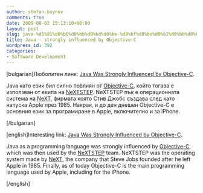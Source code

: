 ```yaml
---
author: stefan.buynov
comments: true
date: 2009-08-02 15:13:10+00:00
layout: post
slug: java-%d1%81%d0%b8%d0%bb%d0%bd%d0%be-%d0%bf%d0%be%d0%b2%d0%bb%d0%b8%d1%8f%d0%bd-%d0%be%d1%82-objective-c
title: Java - strongly influenced by Objective-C
wordpress_id: 392
categories:
- Software Development
---
```


[bulgarian]Любопитен линк: [Java Was Strongly Influenced by Objective-C](http://www.virtualschool.edu/objectivec/influenceOnJava.html).

Java като език бил силно повлиян от [Objective-C](http://wikipedia.org/wiki/Objective-C), който тогава е използван от екипа на [NeXTSTEP](http://wikipedia.org/wiki/NEXTSTEP). NeXTSTEP пък е операционната система на [NeXT](http://wikipedia.org/wiki/NeXT), фирмата която Стив Джобс създава след като напуска Apple през 1985. Накрая, и до ден днешен Objective-C е основния език за програмиране в Apple, включително и за iPhone.

[/bulgarian]

[english]Interesting link: [Java Was Strongly Influenced by Objective-C](http://www.virtualschool.edu/objectivec/influenceOnJava.html).

Java as a programming language was strongly influenced by [Objective-C](http://wikipedia.org/wiki/Objective-C), which was then used by the [NeXTSTEP](http://wikipedia.org/wiki/NEXTSTEP) team. NeXTSTEP was the operating system made by [NeXT](http://wikipedia.org/wiki/NeXT), the company that Steve Jobs founded after he left Apple in 1985. Finally, as of today Objective-C is the main programming language used by Apple, including for the iPhone.

[/english]
